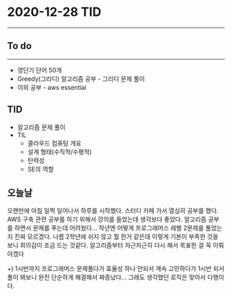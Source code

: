 # 2020-12-28 TID
---

## To do
---
- 영단기 단어 50개
- Greedy(그리디) 알고리즘 공부 - 그리디 문제 풀이
- 이외 공부 - aws essential

## TID
- 알고리즘 문제 풀이
- TIL 
    - 클라우드 컴퓨팅 개요
    - 설계 형태(수직적/수평적)
    - 탄력성
    - SE의 역할

## 오늘날
오랜만에 아침 일찍 일어나서 하루를 시작했다. 스터디 카페 가서 열심히 공부를 했다. AWS 구축 관련 공부를 하기 위해서 강의를 들었는데 생각보다 좋았다. 알고리즘 공부를 하면서 문제를 푸는데 어려웠다... 작년엔 어떻게 프로그래머스 레벨 2문제를 풀었는지 진짜 모르겠다. 나름 2학년에 쉬지 않고 뭘 한거 같은데 이렇게 기본이 부족한 것을 보니 회의감이 조금 드는 것같다. 알고리즘부터 차근차근히 다시 해서 목표한 걸 꼭 이뤄야겠다 

+) 1시반까지 프로그래머스 문제풀다가 효율성 하나 안되서 계속 고민하다가 1시반 되서 풀이 봐보니 완전 단순하게 해결해서 짜증났다... 그래도 생각했던 로직은 맞아서 다행이다.